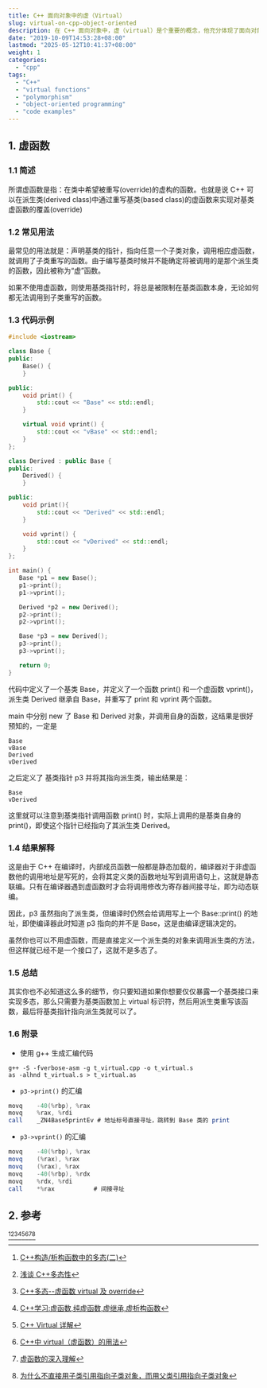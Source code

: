 ```yaml
---
title: C++ 面向对象中的虚（Virtual）
slug: virtual-on-cpp-object-oriented
description: 在 C++ 面向对象中，虚（virtual）是个重要的概念，他充分体现了面向对象实现中的继承和多态这两大特性
date: "2019-10-09T14:53:28+08:00"
lastmod: "2025-05-12T10:41:37+08:00"
weight: 1
categories:
  - "cpp"
tags:
  - "C++"
  - "virtual functions"
  - "polymorphism"
  - "object-oriented programming"
  - "code examples"
---
```


<!-- markdown-front-matter -->

## 1. 虚函数

### 1.1 简述

所谓虚函数是指：在类中希望被重写(override)的虚构的函数。也就是说 C++ 可以在派生类(derived class)中通过重写基类(based class)的虚函数来实现对基类虚函数的覆盖(override)

### 1.2 常见用法

最常见的用法就是：声明基类的指针，指向任意一个子类对象，调用相应虚函数，就调用了子类重写的函数。由于编写基类时候并不能确定将被调用的是那个派生类的函数，因此被称为“虚”函数。

如果不使用虚函数，则使用基类指针时，将总是被限制在基类函数本身，无论如何都无法调用到子类重写的函数。

### 1.3 代码示例

```cpp
#include <iostream>

class Base {
public:
    Base() {
    }

public:
    void print() {
        std::cout << "Base" << std::endl;
    }

    virtual void vprint() {
        std::cout << "vBase" << std::endl;
    }
};

class Derived : public Base {
public:
    Derived() {
    }

public:
    void print(){
        std::cout << "Derived" << std::endl;
    }

    void vprint() {
        std::cout << "vDerived" << std::endl;
    }
};

int main() {
   Base *p1 = new Base();
   p1->print();
   p1->vprint();

   Derived *p2 = new Derived();
   p2->print();
   p2->vprint();

   Base *p3 = new Derived();
   p3->print();
   p3->vprint();

   return 0;
}
```

代码中定义了一个基类 Base，并定义了一个函数 print() 和一个虚函数 vprint()，派生类 Derived 继承自 Base，并重写了 print 和 vprint 两个函数。

main 中分别 new 了 Base 和 Derived 对象，并调用自身的函数，这结果是很好预知的，一定是

```
Base
vBase
Derived
vDerived
```

之后定义了 基类指针 p3 并将其指向派生类，输出结果是：

```
Base
vDerived
```

这里就可以注意到基类指针调用函数 print() 时，实际上调用的是基类自身的 print()，即使这个指针已经指向了其派生类 Derived。

### 1.4 结果解释

这是由于 C++ 在编译时，内部成员函数一般都是静态加载的，编译器对于非虚函数他的调用地址是写死的，会将其定义类的函数地址写到调用语句上，这就是静态联编。只有在编译器遇到虚函数时才会将调用修改为寄存器间接寻址，即为动态联编。

因此，p3 虽然指向了派生类，但编译时仍然会给调用写上一个 Base::print() 的地址，即使编译器此时知道 p3 指向的并不是 Base，这是由编译逻辑决定的。

虽然你也可以不用虚函数，而是直接定义一个派生类的对象来调用派生类的方法，但这样就已经不是一个接口了，这就不是多态了。

### 1.5 总结

其实你也不必知道这么多的细节，你只要知道如果你想要仅仅暴露一个基类接口来实现多态，那么只需要为基类函数加上 virtual 标识符，然后用派生类重写该函数，最后将基类指针指向派生类就可以了。

### 1.6 附录

- 使用 g++ 生成汇编代码

```
g++ -S -fverbose-asm -g t_virtual.cpp -o t_virtual.s
as -alhnd t_virtual.s > t_virtual.as
```

- `p3->print()` 的汇编

```as
movq    -40(%rbp), %rax
movq    %rax, %rdi
call    _ZN4Base5printEv # 地址标号直接寻址，跳转到 Base 类的 print
```

- `p3->vprint()` 的汇编

```as
movq    -40(%rbp), %rax
movq    (%rax), %rax
movq    (%rax), %rax
movq    -40(%rbp), %rdx
movq    %rdx, %rdi
call    *%rax           # 间接寻址
```

## 2. 参考

[^1][^2][^3][^4][^5][^6][^7][^8]

[^1]: [C++构造/析构函数中的多态(二)](http://codemacro.com/2014/09/06/necessary-dtor/)

[^2]: [浅谈 C++多态性](https://blog.csdn.net/Hackbuteer1/article/details/7475622)

[^3]: [C++多态--虚函数 virtual 及 override](https://blog.csdn.net/i_chaoren/article/details/77281785)

[^4]: [C++学习:虚函数,纯虚函数,虚继承,虚析构函数](https://blog.csdn.net/qq_29924041/article/details/73522256)

[^5]: [C++ Virtual 详解](https://blog.csdn.net/ring0hx/article/details/1605254)

[^6]: [C++中 virtual（虚函数）的用法](https://blog.csdn.net/foreverhuylee/article/details/34107615)

[^7]: [虚函数的深入理解](https://www.cnblogs.com/zsq1993/p/5804332.html)

[^8]: [为什么不直接用子类引用指向子类对象，而用父类引用指向子类对象](https://bbs.csdn.net/topics/391846458)

